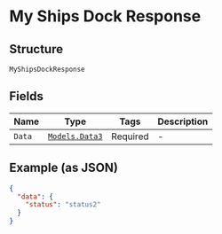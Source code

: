 
# My Ships Dock Response

## Structure

`MyShipsDockResponse`

## Fields

| Name | Type | Tags | Description |
|  --- | --- | --- | --- |
| `Data` | [`Models.Data3`](../../doc/models/data-3.md) | Required | - |

## Example (as JSON)

```json
{
  "data": {
    "status": "status2"
  }
}
```

